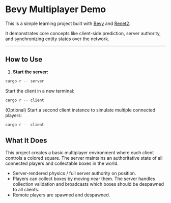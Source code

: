 # Bevy Multiplayer Demo

This is a simple learning project built with [Bevy](https://bevyengine.org/) and [Renet2](https://github.com/UkoeHB/renet2).

It demonstrates core concepts like client-side prediction, server authority, and synchronizing entity states over the network.

---

## How to Use

1. **Start the server:**

```bash
cargo r -- server
```

Start the client in a new terminal:

```bash
cargo r -- client
```

(Optional) Start a second client instance to simulate multiple connected players:

```bash
cargo r -- client
```

## What It Does

This project creates a basic multiplayer environment where each client controls a colored square. The server maintains an authoritative state of all connected players and collectable boxes in the world.


- Server-rendered physics / full server authority on position.
- Players can collect boxes by moving near them. The server handles collection validation and broadcasts which boxes should be despawned to all clients.
- Remote players are spawned and despawned.